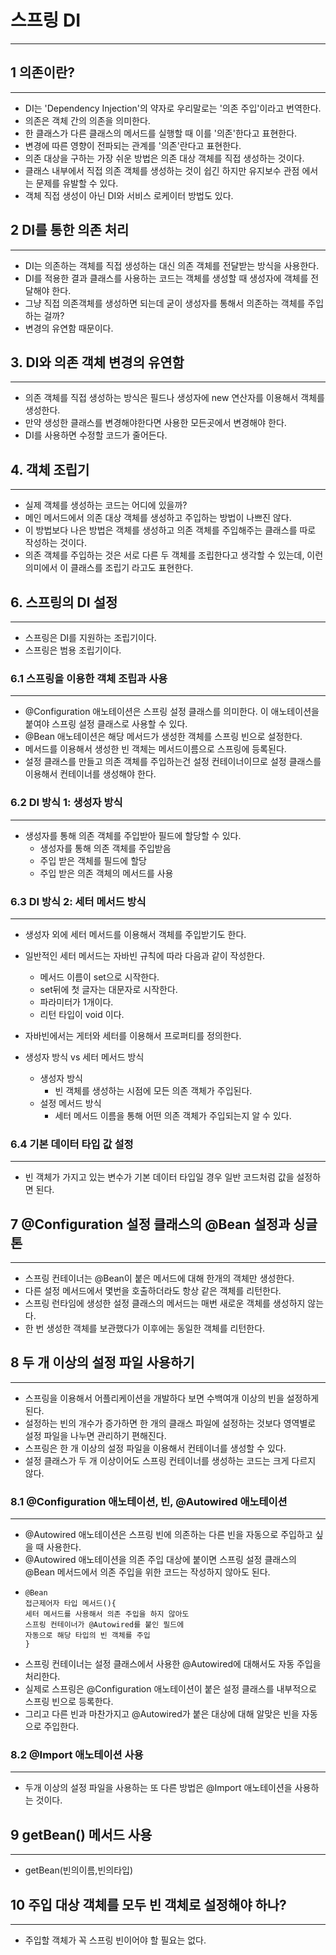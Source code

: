 # 스프링 DI

---

## 1 의존이란?

---
* DI는 'Dependency Injection'의 약자로 우리말로는 '의존 주입'이라고
번역한다.
* 의존은 객체 간의 의존을 의미한다.
* 한 클래스가 다른 클래스의 메서드를 실행할 때 이를 '의존'한다고 표현한다.
* 변경에 따른 영향이 전파되는 관계를 '의존'란다고 표현한다.
* 의존 대상을 구하는 가장 쉬운 방법은 의존 대상 객체를 직접 생성하는 것이다.
* 클래스 내부에서 직접 의존 객체를 생성하는 것이 쉽긴 하지만 유지보수 관점
에서는 문제를 유발할 수 있다.
* 객체 직접 생성이 아닌 DI와 서비스 로케이터 방법도 있다.

## 2 DI를 통한 의존 처리

---
* DI는 의존하는 객체를 직접 생성하는 대신 의존 객체를 전달받는 방식을 사용한다.
* DI를 적용한 결과 클래스를 사용하는 코드는 객체를 생성할 때 생성자에 객체를
전달해야 한다.
* 그냥 직접 의존객체를 생성하면 되는데 굳이 생성자를 통해서 의존하는 객체를
주입하는 걸까?
* 변경의 유연함 때문이다.

## 3. DI와 의존 객체 변경의 유연함

---
* 의존 객체를 직접 생성하는 방식은 필드나 생성자에 new 연산자를 이용해서
객체를 생성한다.
* 만약 생성한 클래스를 변경해야한다면 사용한 모든곳에서 변경해야 한다.
* DI를 사용하면 수정할 코드가 줄어든다.

## 4. 객체 조립기

---
* 실제 객체를 생성하는 코드는 어디에 있을까?
* 메인 메서드에서 의존 대상 객체를 생성하고 주입하는 방법이 나쁘진 않다.
* 이 방법보다 나은 방법은 객체를 생성하고 의존 객체를 주입해주는 클래스를
따로 작성하는 것이다.
* 의존 객체를 주입하는 것은 서로 다른 두 객체를 조립한다고 생각할 수 있는데,
이런 의미에서 이 클래스를 조립기 라고도 표현한다.


## 6. 스프링의 DI 설정

---
* 스프링은 DI를 지원하는 조립기이다.
* 스프링은 범용 조립기이다.

### 6.1 스프링을 이용한 객체 조립과 사용

---
* @Configuration 애노테이션은 스프링 설정 클래스를 의미한다. 이 애노테이션을 붙여야
스프링 설정 클래스로 사용할 수 있다.
* @Bean 애노테이션은 해당 메서드가 생성한 객체를 스프링 빈으로 설정한다.
* 메서드를 이용해서 생성한 빈 객체는 메서드이름으로 스프링에 등록된다.
* 설정 클래스를 만들고 의존 객체를 주입하는건 설정 컨테이너이므로 설정 클래스를 이용해서
컨테이너를 생성해야 한다.

### 6.2 DI 방식 1: 생성자 방식

---
* 생성자를 통해 의존 객체를 주입받아 필드에 할당할 수 있다.
  * 생성자를 통해 의존 객체를 주입받음
  * 주입 받은 객체를 필드에 할당
  * 주입 받은 의존 객체의 메서드를 사용

### 6.3 DI 방식 2: 세터 메서드 방식

---
* 생성자 외에 세터 메서드를 이용해서 객체를 주입받기도 한다.
* 일반적인 세터 메서드는 자바빈 규칙에 따라 다음과 같이 작성한다.
  * 메서드 이름이 set으로 시작한다.
  * set뒤에 첫 글자는 대문자로 시작한다.
  * 파라미터가 1개이다.
  * 리턴 타입이 void 이다.
* 자바빈에서는 게터와 세터를 이용해서 프로퍼티를 정의한다.


* 생성자 방식 vs 세터 메서드 방식
  * 생성자 방식
    * 빈 객체를 생성하는 시점에 모든 의존 객체가 주입된다.
  * 설정 메서드 방식
    * 세터 메서드 이름을 통해 어떤 의존 객체가 주입되는지 알 수 있다.

### 6.4 기본 데이터 타입 값 설정

---
* 빈 객체가 가지고 있는 변수가 기본 데이터 타입일 경우 일반 코드처럼 값을 설정하면 된다.

## 7 @Configuration 설정 클래스의 @Bean 설정과 싱글톤

---
* 스프링 컨테이너는 @Bean이 붙은 메서드에 대해 한개의 객체만 생성한다.
* 다른 설정 메서드에서 몇번을 호출하더라도 항상 같은 객체를 리턴한다.
* 스프링 런타임에 생성한 설정 클래스의 메서드는 매번 새로운 객체를 생성하지 않는다.
* 한 번 생성한 객체를 보관했다가 이후에는 동일한 객체를 리턴한다.

## 8 두 개 이상의 설정 파일 사용하기

---
* 스프링을 이용해서 어플리케이션을 개발하다 보면 수백여개 이상의 빈을 설정하게 된다.
* 설정하는 빈의 개수가 증가하면 한 개의 클래스 파일에 설정하는 것보다 영역별로 설정
파일을 나누면 관리하기 편해진다.
* 스프링은 한 개 이상의 설정 파일을 이용해서 컨테이너를 생성할 수 있다.
* 설정 클래스가 두 개 이상이어도 스프링 컨테이너를 생성하는 코드는 크게 다르지 않다.


### 8.1 @Configuration 애노테이션, 빈, @Autowired 애노테이션

---
* @Autowired 애노테이션은 스프링 빈에 의존하는 다른 빈을 자동으로 주입하고 싶을 때 사용한다.
* @Autowired 애노테이션을 의존 주입 대상에 붙이면 스프링 설정 클래스의 @Bean 메서드에서
의존 주입을 위한 코드는 작성하지 않아도 된다.
* ```
  @Bean
  접근제어자 타입 메서드(){
  세터 메서드를 사용해서 의존 주입을 하지 않아도
  스프링 컨테이너가 @Autowired를 붙인 필드에
  자동으로 해당 타입의 빈 객체를 주입
  }
  ```
* 스프링 컨테이너는 설정 클래스에서 사용한 @Autowired에 대해서도 자동 주입을 처리한다.
* 실제로 스프링은 @Configuration 애노테이션이 붙은 설정 클래스를 내부적으로 스프링
빈으로 등록한다.
* 그리고 다른 빈과 마찬가지고 @Autowired가 붙은 대상에 대해 알맞은 빈을 자동으로 주입한다.

### 8.2 @Import 애노테이션 사용

---
* 두개 이상의 설정 파일을 사용하는 또 다른 방법은 @Import 애노테이션을 사용하는 것이다.

## 9 getBean() 메서드 사용

---
* getBean(빈의이름,빈의타입)

## 10 주입 대상 객체를 모두 빈 객체로 설정해야 하나?

---
* 주입할 객체가 꼭 스프링 빈이어야 할 필요는 없다.